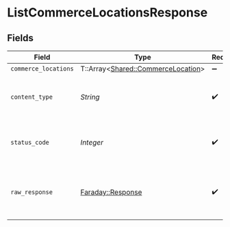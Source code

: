 # ListCommerceLocationsResponse


## Fields

| Field                                                                         | Type                                                                          | Required                                                                      | Description                                                                   |
| ----------------------------------------------------------------------------- | ----------------------------------------------------------------------------- | ----------------------------------------------------------------------------- | ----------------------------------------------------------------------------- |
| `commerce_locations`                                                          | T::Array<[Shared::CommerceLocation](../../models/shared/commercelocation.md)> | :heavy_minus_sign:                                                            | Successful                                                                    |
| `content_type`                                                                | *String*                                                                      | :heavy_check_mark:                                                            | HTTP response content type for this operation                                 |
| `status_code`                                                                 | *Integer*                                                                     | :heavy_check_mark:                                                            | HTTP response status code for this operation                                  |
| `raw_response`                                                                | [Faraday::Response](https://www.rubydoc.info/gems/faraday/Faraday/Response)   | :heavy_check_mark:                                                            | Raw HTTP response; suitable for custom response parsing                       |